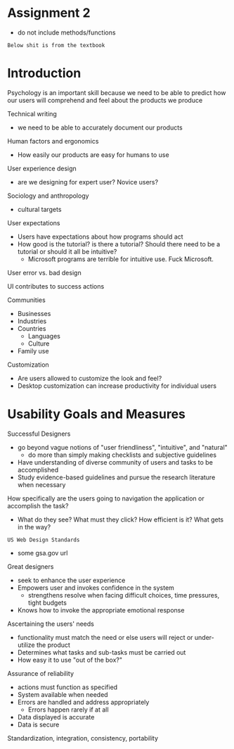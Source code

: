 # Assignment 2
- do not include methods/functions

`Below shit is from the textbook`

# Introduction
Psychology is an important skill because we need to be able to predict how our users will comprehend and feel about the products we produce

Technical writing
- we need to be able to accurately document our products

Human factors and ergonomics
- How easily our products are easy for humans to use

User experience design
- are we designing for expert user? Novice users?

Sociology and anthropology
- cultural targets

User expectations
- Users have expectations about how programs should act
- How good is the tutorial? is there a tutorial? Should there need to be a tutorial or should it all be intuitive?
	- Microsoft programs are terrible for intuitive use. Fuck Microsoft.

User error vs. bad design

UI contributes to success actions

Communities
- Businesses
- Industries
- Countries
	- Languages
	- Culture
- Family use

Customization
- Are users allowed to customize the look and feel?
- Desktop customization can increase productivity for individual users

# Usability Goals and Measures

Successful Designers
- go beyond vague notions of "user friendliness", "intuitive", and "natural"
	- do more than simply making checklists and subjective guidelines
- Have understanding of diverse community of users and tasks to be accomplished
- Study evidence-based guidelines and pursue the research literature when necessary

How specifically are the users going to navigation the application or accomplish the task?
- What do they see? What must they click? How efficient is it? What gets in the way?

`US Web Design Standards`
- some gsa.gov url

Great designers
- seek to enhance the user experience
- Empowers user and invokes confidence in the system
	- strengthens resolve when facing difficult choices, time pressures, tight budgets
- Knows how to invoke the appropriate emotional response

Ascertaining the users' needs
- functionality must match the need or else users will reject or under-utilize the product
- Determines what tasks and sub-tasks must be carried out
- How easy it to use "out of the box?"

Assurance of reliability
- actions must function as specified
- System available when needed
- Errors are handled and address appropriately
	- Errors happen rarely if at all
- Data displayed is accurate
- Data is secure

Standardization, integration, consistency, portability
























